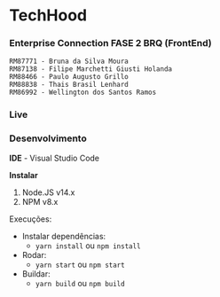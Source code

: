 # TechHood

### Enterprise Connection FASE 2 BRQ (FrontEnd)

```
RM87771 - Bruna da Silva Moura
RM87138 - Filipe Marchetti Giusti Holanda
RM88466 - Paulo Augusto Grillo
RM88838 - Thais Brasil Lenhard
RM86992 - Wellington dos Santos Ramos
```

### Live

### Desenvolvimento

**IDE** - Visual Studio Code

**Instalar**

1. Node.JS v14.x
2. NPM v8.x

Execuções:

- Instalar dependências:
  - `yarn install` ou `npm install`
- Rodar:
  - `yarn start` ou `npm start`
- Buildar:
  - `yarn build` ou `npm build`
